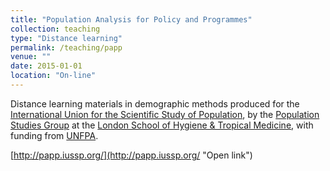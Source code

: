 ```yaml
---
title: "Population Analysis for Policy and Programmes"
collection: teaching
type: "Distance learning"
permalink: /teaching/papp
venue: ""
date: 2015-01-01
location: "On-line"
---
```


Distance learning materials in demographic methods produced for the [International Union for the Scientific Study of Population](https:www.iussp.org), by the [Population Studies Group](https://www.lshtm.ac.uk/research/centres-projects-groups/psg) at the [London School of Hygiene & Tropical Medicine](https://www.lshtm.ac.uk), with funding from [UNFPA](https://www.unfpa.org).

[http://papp.iussp.org/](http://papp.iussp.org/ "Open link")
